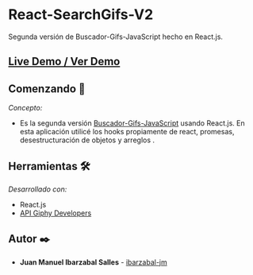 # React-SearchGifs-V2
Segunda versión de Buscador-Gifs-JavaScript hecho en React.js.



## [Live Demo / Ver Demo](https://ibarzabal-jm.github.io/React-SearchGifs-V2/)  





## Comenzando 🚀

_Concepto:_

* Es la segunda versión [Buscador-Gifs-JavaScript](https://github.com/ibarzabal-jm/Buscador-Gifs-JavaScript) usando React.js. En esta aplicación utilicé los hooks propiamente de react, promesas, desestructuración de objetos y arreglos .


## Herramientas 🛠️

_Desarrollado con:_

* React.js
* [API Giphy Developers](https://developers.giphy.com/)



## Autor ✒️


* **Juan Manuel Ibarzabal Salles** - [ibarzabal-jm](https://github.com/ibarzabal-jm)
